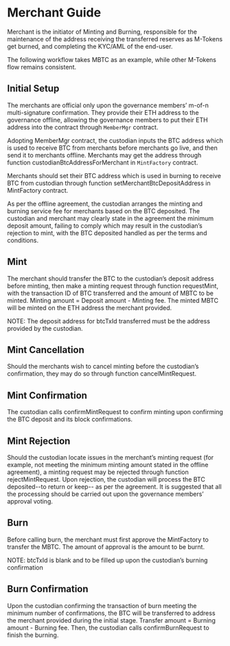 Merchant Guide
===
Merchant is the initiator of Minting and Burning, responsible for the maintenance of the address receiving the transferred reserves as M-Tokens get burned, and completing the KYC/AML of the end-user.

The following workflow takes MBTC as an example, while other M-Tokens flow remains consistent. 

Initial Setup
---
 The merchants are official only upon the governance members’ m-of-n multi-signature confirmation. They provide their ETH address to the governance offline, allowing the governance members to put their ETH address into the contract through `MemberMgr` contract.
 
Adopting MemberMgr contract, the custodian inputs the BTC address which is used to receive BTC from merchants before merchants go live, and then send it to merchants offline. Merchants may get the address through function custodianBtcAddressForMerchant in `MintFactory` contract.

Merchants should set their BTC address which is used in burning to receive BTC from custodian through function setMerchantBtcDepositAddress in MintFactory contract.

As per the offline agreement, the custodian arranges the minting and burning service fee for merchants based on the BTC deposited. The custodian and merchant may clearly state in the agreement the minimum deposit amount, failing to comply which may result in the custodian’s rejection to mint, with the BTC deposited handled as per the terms and conditions.


Mint
---
The merchant should transfer the BTC to the custodian’s deposit address before minting, then make a minting request through function requestMint, with the transaction ID of BTC transferred and the amount of MBTC to be minted. Minting amount = Deposit amount - Minting fee. The minted MBTC will be minted on the ETH address the merchant provided.

NOTE: The deposit address for btcTxId transferred must be the address provided by the custodian.

Mint Cancellation
---
Should the merchants wish to cancel minting before the custodian’s confirmation, they may do so through function cancelMintRequest.

Mint Confirmation
---
The custodian calls confirmMintRequest to confirm minting upon confirming the BTC deposit and its block confirmations. 

Mint Rejection
---
Should the custodian locate issues in the merchant’s minting request (for example, not meeting the minimum minting amount stated in the offline agreement), a minting request may be rejected through function rejectMintRequest. Upon rejection, the custodian will process the BTC deposited--to return or keep-- as per the agreement. It is suggested that all the processing should be carried out upon the governance members’ approval voting.
    
Burn
---
Before calling burn, the merchant must first approve the MintFactory to transfer the MBTC. The amount of approval is the amount to be burnt. 

NOTE: btcTxId is blank and to be filled up upon the custodian’s burning confirmation

Burn Confirmation
---
Upon the custodian confirming the transaction of burn meeting the minimum number of confirmations, the BTC will be transferred to address the merchant provided during the initial stage. Transfer amount = Burning amount - Burning fee. Then, the custodian calls confirmBurnRequest to finish the burning. 
